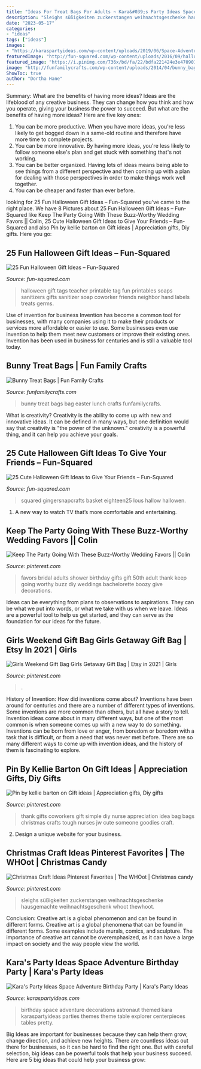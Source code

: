 ```yaml
---
title: "Ideas For Treat Bags For Adults ~ Kara&#039;s Party Ideas Space Adventure Birthday Party"
description: "Sleighs süßigkeiten zuckerstangen weihnachtsgeschenke hausgemachte weihnachtsgeschenk whoot thewhoot"
date: "2023-05-17"
categories:
- "ideas"
tags: ["ideas"]
images:
- "https://karaspartyideas.com/wp-content/uploads/2019/06/Space-Adventure-Birthday-Party-via-Karas-Party-Ideas-KarasPartyIdeas.com11.jpeg"
featuredImage: "http://fun-squared.com/wp-content/uploads/2016/09/halloween-gift-tags.png"
featured_image: "https://i.pinimg.com/736x/bd/fa/22/bdfa221424e3e470901e799a919d20da.jpg"
image: "http://funfamilycrafts.com/wp-content/uploads/2014/04/bunny_bag.png.jpg"
ShowToc: true
author: "Dortha Hane"
---
```



Summary: What are the benefits of having more ideas?
Ideas are the lifeblood of any creative business. They can change how you think and how you operate, giving your business the power to succeed. But what are the benefits of having more ideas? Here are five key ones:
1. You can be more productive. When you have more ideas, you're less likely to get bogged down in a same-old routine and therefore have more time to complete projects.
2. You can be more innovative. By having more ideas, you're less likely to follow someone else's plan and get stuck with something that's not working.
3. You can be better organized. Having lots of ideas means being able to see things from a different perspective and then coming up with a plan for dealing with those perspectives in order to make things work well together.
4. You can be cheaper and faster than ever before.

	

		
looking for 25 Fun Halloween Gift Ideas – Fun-Squared you've came to the right place. We have 8 Pictures about 25 Fun Halloween Gift Ideas – Fun-Squared like Keep The Party Going With These Buzz-Worthy Wedding Favors || Colin, 25 Cute Halloween Gift Ideas to Give Your Friends – Fun-Squared and also Pin by kellie barton on Gift ideas | Appreciation gifts, Diy gifts. Here you go:
		
    
## 25 Fun Halloween Gift Ideas – Fun-Squared

<img loading=lazy src="http://fun-squared.com/wp-content/uploads/2016/09/halloween-gift-tags.png" onerror="this.onerror=null;this.src='https://tse3.mm.bing.net/th?id=OIP.oqUP45nGPzZsJaSQYxL3iAHaLG&amp;pid=15.1';" alt="25 Fun Halloween Gift Ideas – Fun-Squared">

_Source: fun-squared.com_

>halloween gift tags teacher printable tag fun printables soaps sanitizers gifts sanitizer soap coworker friends neighbor hand labels treats germs. 

	

Use of invention for business
Invention has become a common tool for businesses, with many companies using it to make their products or services more affordable or easier to use. Some businesses even use invention to help them meet new customers or improve their existing ones. Invention has been used in business for centuries and is still a valuable tool today.

    
## Bunny Treat Bags | Fun Family Crafts

<img loading=lazy src="http://funfamilycrafts.com/wp-content/uploads/2014/04/bunny_bag.png.jpg" onerror="this.onerror=null;this.src='https://tse1.mm.bing.net/th?id=OIP.37kCpQzlTby0Lb3q4x0v5AHaKh&amp;pid=15.1';" alt="Bunny Treat Bags | Fun Family Crafts">

_Source: funfamilycrafts.com_

>bunny treat bags bag easter lunch crafts funfamilycrafts. 

	

What is creativity?
Creativity is the ability to come up with new and innovative ideas. It can be defined in many ways, but one definition would say that creativity is "the power of the unknown." creativity is a powerful thing, and it can help you achieve your goals.

    
## 25 Cute Halloween Gift Ideas To Give Your Friends – Fun-Squared

<img loading=lazy src="https://fun-squared.com/wp-content/uploads/2016/09/Tin-Can-Ghost-with-Free-Printable-gingersnapcrafts-halloween.png" onerror="this.onerror=null;this.src='https://tse4.mm.bing.net/th?id=OIP.Ems_i3I3fA5Lr85oRAildwHaLH&amp;pid=15.1';" alt="25 Cute Halloween Gift Ideas to Give Your Friends – Fun-Squared">

_Source: fun-squared.com_

>squared gingersnapcrafts basket eighteen25 lous hallow hallowen. 

	

1. A new way to watch TV that’s more comfortable and entertaining.

    
## Keep The Party Going With These Buzz-Worthy Wedding Favors || Colin

<img loading=lazy src="https://i.pinimg.com/736x/d1/c5/cd/d1c5cd094f9872ff5caafacc40ce7c9a--colin-cowie-candle-wedding-favors.jpg" onerror="this.onerror=null;this.src='https://tse4.mm.bing.net/th?id=OIP.GhFDIehfFBMEWARYKMcVswHaKE&amp;pid=15.1';" alt="Keep The Party Going With These Buzz-Worthy Wedding Favors || Colin">

_Source: pinterest.com_

>favors bridal adults shower birthday gifts gift 50th adult thank keep going worthy buzz diy weddings bachelorette boozy give decorations. 

	

Ideas can be everything from plans to observations to aspirations. They can be what we put into words, or what we take with us when we leave. Ideas are a powerful tool to help us get started, and they can serve as the foundation for our ideas for the future.

    
## Girls Weekend Gift Bag Girls Getaway Gift Bag | Etsy In 2021 | Girls

<img loading=lazy src="https://i.pinimg.com/736x/bd/fa/22/bdfa221424e3e470901e799a919d20da.jpg" onerror="this.onerror=null;this.src='https://tse4.mm.bing.net/th?id=OIP.fAas-y7-30SxSVBGLm9PPQHaHa&amp;pid=15.1';" alt="Girls Weekend Gift Bag Girls Getaway Gift Bag | Etsy in 2021 | Girls">

_Source: pinterest.com_

>. 

	

History of Invention: How did inventions come about?
Inventions have been around for centuries and there are a number of different types of inventions. Some inventions are more common than others, but all have a story to tell. Invention ideas come about in many different ways, but one of the most common is when someone comes up with a new way to do something. Inventions can be born from love or anger, from boredom or boredom with a task that is difficult, or from a need that was never met before. There are so many different ways to come up with invention ideas, and the history of them is fascinating to explore.

    
## Pin By Kellie Barton On Gift Ideas | Appreciation Gifts, Diy Gifts

<img loading=lazy src="https://i.pinimg.com/736x/c1/65/19/c16519ec6cf6e7bbac59e8d0406e92ff--good-ideas-cute-ideas.jpg" onerror="this.onerror=null;this.src='https://tse4.mm.bing.net/th?id=OIP.MQj77x40StWXFk4x1fS4cAHaLH&amp;pid=15.1';" alt="Pin by kellie barton on Gift ideas | Appreciation gifts, Diy gifts">

_Source: pinterest.com_

>thank gifts coworkers gift simple diy nurse appreciation idea bag bags christmas crafts tough nurses jw cute someone goodies craft. 

	

2. Design a unique website for your business.

    
## Christmas Craft Ideas Pinterest Favorites | The WHOot | Christmas Candy

<img loading=lazy src="https://i.pinimg.com/736x/1a/14/ac/1a14acafe96899308fda0f7d0de0cc0a.jpg" onerror="this.onerror=null;this.src='https://tse1.mm.bing.net/th?id=OIP.5rfmSgPPgLxJQr2jm_IJGQHaLA&amp;pid=15.1';" alt="Christmas Craft Ideas Pinterest Favorites | The WHOot | Christmas candy">

_Source: pinterest.com_

>sleighs süßigkeiten zuckerstangen weihnachtsgeschenke hausgemachte weihnachtsgeschenk whoot thewhoot. 

	

Conclusion: Creative art is a global phenomenon and can be found in different forms.
Creative art is a global phenomena that can be found in different forms. Some examples include murals, comics, and sculpture. The importance of creative art cannot be overemphasized, as it can have a large impact on society and the way people view the world.

    
## Kara&#039;s Party Ideas Space Adventure Birthday Party | Kara&#039;s Party Ideas

<img loading=lazy src="https://karaspartyideas.com/wp-content/uploads/2019/06/Space-Adventure-Birthday-Party-via-Karas-Party-Ideas-KarasPartyIdeas.com11.jpeg" onerror="this.onerror=null;this.src='https://tse3.mm.bing.net/th?id=OIP.81diPbMpXC1yTorjpW0ZTwHaLH&amp;pid=15.1';" alt="Kara&#039;s Party Ideas Space Adventure Birthday Party | Kara&#039;s Party Ideas">

_Source: karaspartyideas.com_

>birthday space adventure decorations astronaut themed kara karaspartyideas parties themes theme table explorer centerpieces tables pretty. 

	

Big Ideas are important for businesses because they can help them grow, change direction, and achieve new heights. There are countless ideas out there for businesses, so it can be hard to find the right one. But with careful selection, big ideas can be powerful tools that help your business succeed. Here are 5 big ideas that could help your business grow: 

